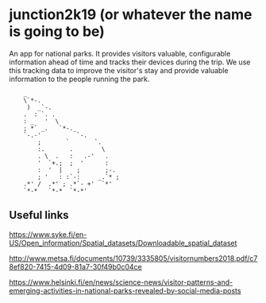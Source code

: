 # junction2k19 (or whatever the name is going to be)
An app for national parks. It provides visitors valuable, configurable information ahead of time and tracks their devices during the trip. We use this tracking data to improve the visitor's stay and provide valuable information to the people running the park.

        _                        
        \`*-.                    
         )  _`-.                 
        .  : `. .                
        : _   '  \               
        ; *` _.   `*-._          
        `-.-'          `-.       
            ;       `       `.     
            :.       .        \    
            . \  .   :   .-'   .   
            '  `+.;  ;  '      :   
            :  '  |    ;       ;-. 
            ; '   : :`-:     _.`* ;
        .*' /  .*' ; .*`- +'  `*' 
        `*-*   `*-*  `*-*'


## Useful links

https://www.syke.fi/en-US/Open_information/Spatial_datasets/Downloadable_spatial_dataset

http://www.metsa.fi/documents/10739/3335805/visitornumbers2018.pdf/c78ef820-7415-4d09-81a7-30f49b0c04ce

https://www.helsinki.fi/en/news/science-news/visitor-patterns-and-emerging-activities-in-national-parks-revealed-by-social-media-posts